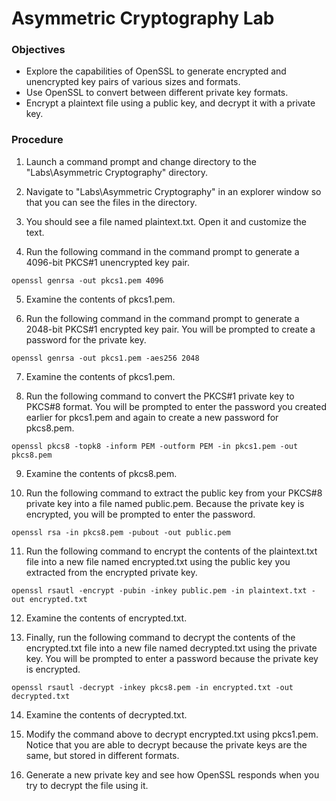 
# Asymmetric Cryptography Lab

### Objectives  
- Explore the capabilities of OpenSSL to generate encrypted and unencrypted key pairs of various sizes and formats.
- Use OpenSSL to convert between different private key formats.
- Encrypt a plaintext file using a public key, and decrypt it with a private key.

### Procedure  
1. Launch a command prompt and change directory to the "Labs\Asymmetric Cryptography" directory.

2. Navigate to "Labs\Asymmetric Cryptography" in an explorer window so that you can see the files in the directory.

3. You should see a file named plaintext.txt. Open it and customize the text.

4. Run the following command in the command prompt to generate a 4096-bit PKCS#1 unencrypted key pair.
```
openssl genrsa -out pkcs1.pem 4096
```

5. Examine the contents of pkcs1.pem.

6. Run the following command in the command prompt to generate a 2048-bit PKCS#1 encrypted key pair. You will be prompted to create a password for the private key.
```
openssl genrsa -out pkcs1.pem -aes256 2048
```

7. Examine the contents of pkcs1.pem.

8. Run the following command to convert the PKCS#1 private key to PKCS#8 format. You will be prompted to enter the password you created earlier for pkcs1.pem and again to create a new password for pkcs8.pem.
```
openssl pkcs8 -topk8 -inform PEM -outform PEM -in pkcs1.pem -out pkcs8.pem
```

9. Examine the contents of pkcs8.pem. 

10. Run the following command to extract the public key from your PKCS#8 private key into a file named public.pem. Because the private key is encrypted, you will be prompted to enter the password.
```
openssl rsa -in pkcs8.pem -pubout -out public.pem
```

11. Run the following command to encrypt the contents of the plaintext.txt file into a new file named encrypted.txt using the public key you extracted from the encrypted private key.
```
openssl rsautl -encrypt -pubin -inkey public.pem -in plaintext.txt -out encrypted.txt
```

12. Examine the contents of encrypted.txt.

13. Finally, run the following command to decrypt the contents of the encrypted.txt file into a new file named decrypted.txt using the private key. You will be prompted to enter a password because the private key is encrypted.
```
openssl rsautl -decrypt -inkey pkcs8.pem -in encrypted.txt -out decrypted.txt
```

14. Examine the contents of decrypted.txt.

15. Modify the command above to decrypt encrypted.txt using pkcs1.pem. Notice that you are able to decrypt because the private keys are the same, but stored in different formats.

16. Generate a new private key and see how OpenSSL responds when you try to decrypt the file using it.